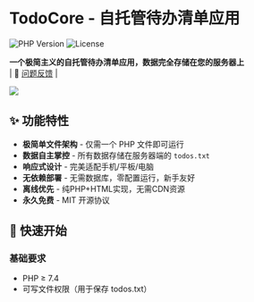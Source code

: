 # TodoCore - 自托管待办清单应用

![PHP Version](https://img.shields.io/badge/PHP-%3E%3D7.4-8892BF?logo=php)
![License](https://img.shields.io/badge/License-MIT-green)

**一个极简主义的自托管待办清单应用，数据完全存储在您的服务器上**  
 | 🐛 [问题反馈](https://github.com/AlohaTUT/TodoCore/issues) |

[![](https://img.picui.cn/free/2025/04/05/67f003c19406d.png)](https://img.picui.cn/free/2025/04/05/67f003c19406d.png)

## ✨ 功能特性

- **极简单文件架构** - 仅需一个 PHP 文件即可运行
- **数据自主掌控** - 所有数据存储在服务器端的 `todos.txt`
- **响应式设计** - 完美适配手机/平板/电脑
- **无依赖部署** - 无需数据库，零配置运行，新手友好
- **离线优先** - 纯PHP+HTML实现，无需CDN资源
- **永久免费** - MIT 开源协议

## 🚀 快速开始

### 基础要求
- PHP ≥ 7.4
- 可写文件权限（用于保存 todos.txt）
